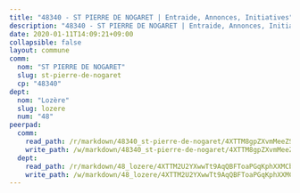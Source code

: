 ```yaml
---
title: "48340 - ST PIERRE DE NOGARET | Entraide, Annonces, Initiatives"
description: "48340 - ST PIERRE DE NOGARET | Entraide, Annonces, Initiatives"
date: 2020-01-11T14:09:21+09:00
collapsible: false
layout: commune
comm:
  nom: "ST PIERRE DE NOGARET"
  slug: st-pierre-de-nogaret
  cp: "48340"
dept:
  nom: "Lozère"
  slug: lozere
  num: "48"
peerpad:
  comm:
    read_path: /r/markdown/48340_st-pierre-de-nogaret/4XTTM8gpZXvmMeeZSRWiv9Z5WJVj9FVdTFdczesQbRaSeT7Qh
    write_path: /w/markdown/48340_st-pierre-de-nogaret/4XTTM8gpZXvmMeeZSRWiv9Z5WJVj9FVdTFdczesQbRaSeT7Qh-K3TgUCt6KCW8CKfwmofvtAC2ohiuwrJEeiZPYu9EcQRPA9N494daKvb2YygihSPCi7sRLp2PaLVFKEfXMDN3npDUzKbe2xyzUMfBRoj32YioymhzkTUaVhRvy2zvUQMR3CcixfBK
  dept:
    read_path: /r/markdown/48_lozere/4XTTM2U2YXwwTt9AqQBFToaPGqKphXXMCbRQJd3ieCWApZKhp
    write_path: /w/markdown/48_lozere/4XTTM2U2YXwwTt9AqQBFToaPGqKphXXMCbRQJd3ieCWApZKhp-K3TgU8LFw2VbEvF8YT63nrQb5nBCHp3LkChLkTGaYr9v91U6euBJvc2gC6ZE26iQLtBcf6bgLU5YQs5jKcnyLY5qYAH3MFy4H4ZDybCAkb97J6HGTY7nKmFopGDHEk7j5murpeJa
---
```


